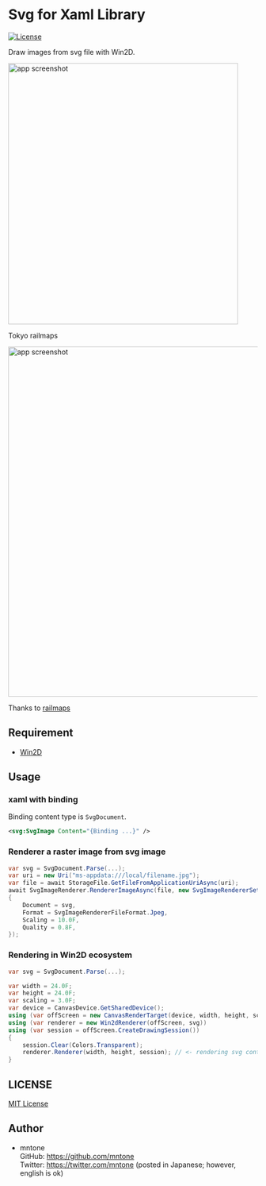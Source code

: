 # Svg for Xaml Library

[![License](https://img.shields.io/github/license/mntone/SvgForXaml.svg?style=flat-square)](https://github.com/mntone/SvgForXaml/blob/master/LICENSE.txt)

Draw images from svg file with Win2D.

<img src="https://github.com/mntone/SvgForXaml/blob/master/images/ss.png" alt="app screenshot" width="464" height="526">

Tokyo railmaps

<img src="https://github.com/mntone/SvgForXaml/blob/master/images/ss2.png" alt="app screenshot" width="867" height="705">

Thanks to [railmaps](https://github.com/hashcc/railmaps)

## Requirement

- [Win2D](https://github.com/Microsoft/Win2D)


## Usage

### xaml with binding

Binding content type is `SvgDocument`.

```xml
<svg:SvgImage Content="{Binding ...}" />
```

### Renderer a raster image from svg image

```csharp
var svg = SvgDocument.Parse(...);
var uri = new Uri("ms-appdata:///local/filename.jpg");
var file = await StorageFile.GetFileFromApplicationUriAsync(uri);
await SvgImageRenderer.RendererImageAsync(file, new SvgImageRendererSettings()
{
	Document = svg,
	Format = SvgImageRendererFileFormat.Jpeg,
	Scaling = 10.0F,
	Quality = 0.8F,
});
```

### Rendering in Win2D ecosystem

```csharp
var svg = SvgDocument.Parse(...);

var width = 24.0F;
var height = 24.0F;
var scaling = 3.0F;
var device = CanvasDevice.GetSharedDevice();
using (var offScreen = new CanvasRenderTarget(device, width, height, scaling * 96.0F))
using (var renderer = new Win2dRenderer(offScreen, svg))
using (var session = offScreen.CreateDrawingSession())
{
	session.Clear(Colors.Transparent);
	renderer.Renderer(width, height, session); // <- rendering svg content
}
```

## LICENSE

[MIT License](https://github.com/mntone/SvgForXaml/blob/master/LICENSE.txt)


## Author

- mntone<br>
	GitHub: https://github.com/mntone<br>
	Twitter: https://twitter.com/mntone (posted in Japanese; however, english is ok)